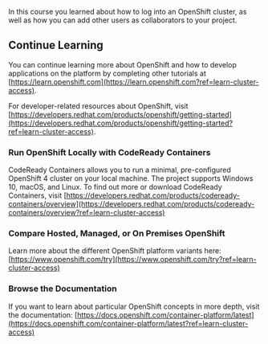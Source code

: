 In this course you learned about how to log into an OpenShift cluster, as well as how you can add other users as collaborators to your project.

## Continue Learning

You can continue learning more about OpenShift and how to develop applications on the platform by completing other tutorials at [https://learn.openshift.com](https://learn.openshift.com?ref=learn-cluster-access).

For developer-related resources about OpenShift, visit [https://developers.redhat.com/products/openshift/getting-started](https://developers.redhat.com/products/openshift/getting-started?ref=learn-cluster-access).

### Run OpenShift Locally with CodeReady Containers

CodeReady Containers allows you to run a minimal, pre-configured OpenShift 4 cluster on your local machine. The project supports Windows 10, macOS, and Linux.  To find out more or download CodeReady Containers, visit [https://developers.redhat.com/products/codeready-containers/overview](https://developers.redhat.com/products/codeready-containers/overview?ref=learn-cluster-access)

### Compare Hosted, Managed, or On Premises OpenShift

Learn more about the different OpenShift platform variants here: [https://www.openshift.com/try](https://www.openshift.com/try?ref=learn-cluster-access)

### Browse the Documentation

If you want to learn about particular OpenShift concepts in more depth, visit the documentation: [https://docs.openshift.com/container-platform/latest](https://docs.openshift.com/container-platform/latest?ref=learn-cluster-access)
